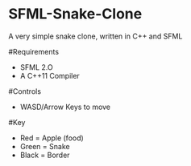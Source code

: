 # SFML-Snake-Clone
A very simple snake clone, written in C++ and SFML

#Requirements
- SFML 2.O
- A C++11 Compiler

#Controls
- WASD/Arrow Keys to move

#Key
- Red = Apple (food)
- Green = Snake
- Black = Border
